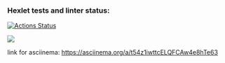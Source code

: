 ### Hexlet tests and linter status:

[![Actions Status](https://github.com/Leeroy34/python-project-49/workflows/hexlet-check/badge.svg)](https://github.com/Leeroy34/python-project-49/actions)

<a href="https://codeclimate.com/github/Leeroy34/python-project-49/maintainability"><img src="https://api.codeclimate.com/v1/badges/a3c728283fd6ac493fed/maintainability" /></a>

link for asciinema:
https://asciinema.org/a/t54z1iwttcELQFCAw4e8hTe63
